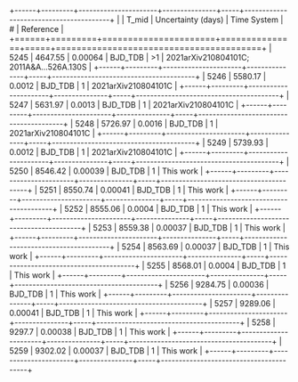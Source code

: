 +------+---------+----------------------+---------------+-----+----------------------------------------+
|      |   T_mid |   Uncertainty (days) | Time System   | #   | Reference                              |
+======+=========+======================+===============+=====+========================================+
| 5245 | 4647.55 |              0.00064 | BJD_TDB       | >1  | 2021arXiv210804101C; 2011A&A…526A.130S |
+------+---------+----------------------+---------------+-----+----------------------------------------+
| 5246 | 5580.17 |              0.0012  | BJD_TDB       | 1   | 2021arXiv210804101C                    |
+------+---------+----------------------+---------------+-----+----------------------------------------+
| 5247 | 5631.97 |              0.0013  | BJD_TDB       | 1   | 2021arXiv210804101C                    |
+------+---------+----------------------+---------------+-----+----------------------------------------+
| 5248 | 5726.97 |              0.0016  | BJD_TDB       | 1   | 2021arXiv210804101C                    |
+------+---------+----------------------+---------------+-----+----------------------------------------+
| 5249 | 5739.93 |              0.0012  | BJD_TDB       | 1   | 2021arXiv210804101C                    |
+------+---------+----------------------+---------------+-----+----------------------------------------+
| 5250 | 8546.42 |              0.00039 | BJD_TDB       | 1   | This work                              |
+------+---------+----------------------+---------------+-----+----------------------------------------+
| 5251 | 8550.74 |              0.00041 | BJD_TDB       | 1   | This work                              |
+------+---------+----------------------+---------------+-----+----------------------------------------+
| 5252 | 8555.06 |              0.0004  | BJD_TDB       | 1   | This work                              |
+------+---------+----------------------+---------------+-----+----------------------------------------+
| 5253 | 8559.38 |              0.00037 | BJD_TDB       | 1   | This work                              |
+------+---------+----------------------+---------------+-----+----------------------------------------+
| 5254 | 8563.69 |              0.00037 | BJD_TDB       | 1   | This work                              |
+------+---------+----------------------+---------------+-----+----------------------------------------+
| 5255 | 8568.01 |              0.0004  | BJD_TDB       | 1   | This work                              |
+------+---------+----------------------+---------------+-----+----------------------------------------+
| 5256 | 9284.75 |              0.00036 | BJD_TDB       | 1   | This work                              |
+------+---------+----------------------+---------------+-----+----------------------------------------+
| 5257 | 9289.06 |              0.00041 | BJD_TDB       | 1   | This work                              |
+------+---------+----------------------+---------------+-----+----------------------------------------+
| 5258 | 9297.7  |              0.00038 | BJD_TDB       | 1   | This work                              |
+------+---------+----------------------+---------------+-----+----------------------------------------+
| 5259 | 9302.02 |              0.00037 | BJD_TDB       | 1   | This work                              |
+------+---------+----------------------+---------------+-----+----------------------------------------+